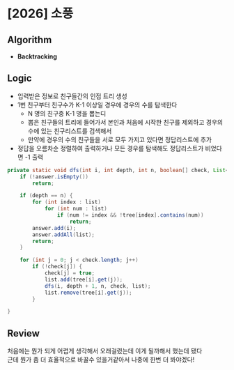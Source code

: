 # [2026] 소풍
## Algorithm
- **Backtracking**

## Logic
- 입력받은 정보로 친구들간의 인접 트리 생성
- 1번 친구부터 친구수가 K-1 이상일 경우에 경우의 수를 탐색한다
  - N 명의 친구중 K-1 명을 뽑는디
  - 뽑은 친구들의 트리에 들어가서 본인과 처음에 시작한 친구를 제외하고 경우의 수에 있는 친구리스트를 검색해서
  - 만약에 경우의 수의 친구들을 서로 모두 가지고 있다면 정답리스트에 추가
- 정답을 오름차순 정렬하여 출력하거나 모든 경우를 탐색해도 정답리스트가 비었다면 -1 출력

```java
private static void dfs(int i, int depth, int n, boolean[] check, List<Integer> list) {
    if (!answer.isEmpty())
        return;

    if (depth == n) {
        for (int index : list)
            for (int num : list)
                if (num != index && !tree[index].contains(num))
                    return;
        answer.add(i);
        answer.addAll(list);
        return;
    }

    for (int j = 0; j < check.length; j++)
        if (!check[j]) {
            check[j] = true;
            list.add(tree[i].get(j));
            dfs(i, depth + 1, n, check, list);
            list.remove(tree[i].get(j));
        }

}
```

## Review
처음에는 뭔가 되게 어렵게 생각해서 오래걸렸는데 이게 될까해서 했는데 됐다  
근데 뭔가 좀 더 효율적으로 바꿀수 있을거같아서 나중에 한번 더 봐야겠다!
